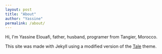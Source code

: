 ```yaml
---
layout: post
title: "About"
author: "Yassine"
permalink: /about/
---
```


Hi, I'm Yassine Elouafi, father, husband, programer from Tangier, Morocco.

This site was made with Jekyll using a modified version of the <a href="https://github.com/chesterhow/tale/">Tale</a> theme.
